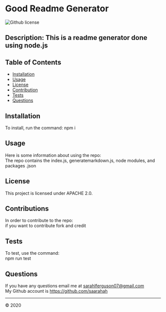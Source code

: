 # Good Readme Generator

  ![Github license](https://img.shields.io/badge/license-APACHE_2.0-green.svg)

  ## Description: This is a readme generator done using node.js
  
  
  ## Table of Contents 
  
  * [Installation](#installation) 
  * [Usage](#usage)
  * [License](#license)
  * [Contribution](#contributions)
  * [Tests](#tests)
  * [Questions](#questions)

  
  
## Installation
  
 To install, run the command: npm i
  
  
## Usage 
  
Here is some information about using the repo:
<br/>
The repo contains the index.js, generatemarkdown.js, node modules, and packages .json
  
  
 ## License
  
This project is licensed under APACHE 2.0.
  

## Contributions
  
In order to contribute to the repo:
<br/>
if you want to contribute fork and credit
  
## Tests
  
To test, use the command: 
<br/>
npm run test

 ## Questions

 If you have any questions email me at sarahlferguson07@gmail.com
 <br/>
 My Github account is https://github.com/saarahah
  
  
  ---
  © 2020
  
  


